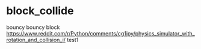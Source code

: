 # block_collide
bouncy bouncy block
https://www.reddit.com/r/Python/comments/cg1ipy/physics_simulator_with_rotation_and_collision_i/ 
test1
